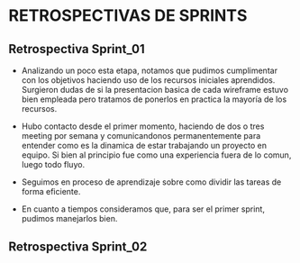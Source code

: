 # RETROSPECTIVAS DE SPRINTS

## Retrospectiva Sprint_01

* Analizando un poco esta etapa, notamos que pudimos cumplimentar con los objetivos haciendo uso de los recursos iniciales aprendidos. Surgieron dudas de si la presentacion basica de cada wireframe estuvo bien empleada pero tratamos de ponerlos en practica la mayoría de los recursos.
  
* Hubo contacto desde el primer momento, haciendo de dos o tres meeting por semana y comunicandonos permanentemente para entender como es la dinamica de estar trabajando un proyecto en equipo. Si bien al principio fue como una experiencia fuera de lo comun, luego todo fluyo. 
  
* Seguimos en proceso de aprendizaje sobre como dividir las tareas de forma eficiente. 
  
* En cuanto a tiempos consideramos que, para ser el primer sprint, pudimos manejarlos bien. 


## Retrospectiva Sprint_02